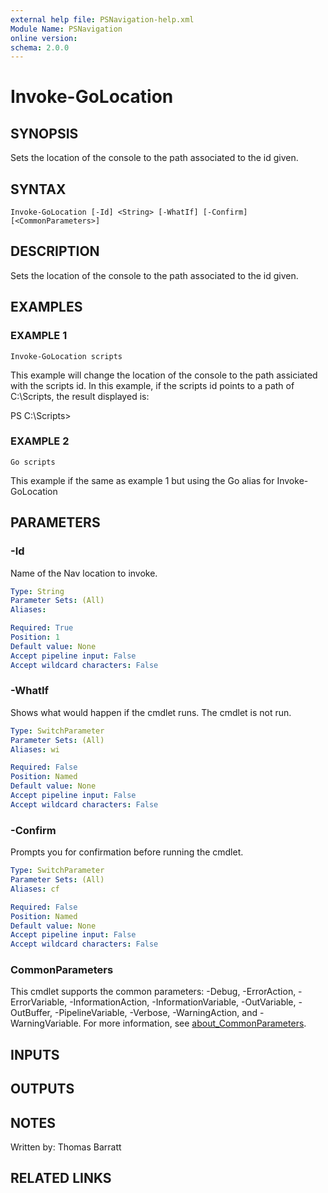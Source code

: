 ```yaml
---
external help file: PSNavigation-help.xml
Module Name: PSNavigation
online version:
schema: 2.0.0
---
```


# Invoke-GoLocation

## SYNOPSIS
Sets the location of the console to the path associated to the id given.

## SYNTAX

```
Invoke-GoLocation [-Id] <String> [-WhatIf] [-Confirm] [<CommonParameters>]
```

## DESCRIPTION
Sets the location of the console to the path associated to the id given.

## EXAMPLES

### EXAMPLE 1
```
Invoke-GoLocation scripts
```

This example will change the location of the console to the path assiciated
with the scripts id.
In this example, if the scripts id points to a path
of C:\Scripts, the result displayed is:

PS C:\Scripts\>

### EXAMPLE 2
```
Go scripts
```

This example if the same as example 1 but using the Go alias for
Invoke-GoLocation

## PARAMETERS

### -Id
Name of the Nav location to invoke.

```yaml
Type: String
Parameter Sets: (All)
Aliases:

Required: True
Position: 1
Default value: None
Accept pipeline input: False
Accept wildcard characters: False
```

### -WhatIf
Shows what would happen if the cmdlet runs.
The cmdlet is not run.

```yaml
Type: SwitchParameter
Parameter Sets: (All)
Aliases: wi

Required: False
Position: Named
Default value: None
Accept pipeline input: False
Accept wildcard characters: False
```

### -Confirm
Prompts you for confirmation before running the cmdlet.

```yaml
Type: SwitchParameter
Parameter Sets: (All)
Aliases: cf

Required: False
Position: Named
Default value: None
Accept pipeline input: False
Accept wildcard characters: False
```

### CommonParameters
This cmdlet supports the common parameters: -Debug, -ErrorAction, -ErrorVariable, -InformationAction, -InformationVariable, -OutVariable, -OutBuffer, -PipelineVariable, -Verbose, -WarningAction, and -WarningVariable. For more information, see [about_CommonParameters](http://go.microsoft.com/fwlink/?LinkID=113216).

## INPUTS

## OUTPUTS

## NOTES
Written by: Thomas Barratt

## RELATED LINKS
